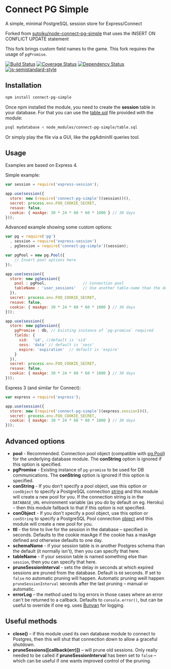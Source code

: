 # Connect PG Simple

A simple, minimal PostgreSQL session store for Express/Connect

Forked from [sutoiku/node-connect-pg-simple](https://github.com/sutoiku/node-connect-pg-simple) that uses the INSERT ON CONFLICT UPDATE statement

This fork brings custom field names to the game. This fork requires the usage of `pgPromise`.

[![Build Status](https://travis-ci.org/voxpelli/node-connect-pg-simple.svg?branch=master)](https://travis-ci.org/voxpelli/node-connect-pg-simple)
[![Coverage Status](https://img.shields.io/coveralls/voxpelli/node-connect-pg-simple.svg)](https://coveralls.io/r/voxpelli/node-connect-pg-simple)
[![Dependency Status](https://gemnasium.com/voxpelli/node-connect-pg-simple.svg)](https://gemnasium.com/voxpelli/node-connect-pg-simple)
[![js-semistandard-style](https://img.shields.io/badge/code%20style-semistandard-brightgreen.svg?style=flat)](https://github.com/Flet/semistandard)

## Installation

```bash
npm install connect-pg-simple
```

Once npm installed the module, you need to create the **session** table in your database. For that you can use the [table.sql](table.sql) file provided with the module:

```bash
psql mydatabase < node_modules/connect-pg-simple/table.sql
```

Or simply play the file via a GUI, like the pgAdminIII queries tool.

## Usage

Examples are based on Express 4.

Simple example:

```javascript
var session = require('express-session');

app.use(session({
  store: new (require('connect-pg-simple')(session))(),
  secret: process.env.FOO_COOKIE_SECRET,
  resave: false,
  cookie: { maxAge: 30 * 24 * 60 * 60 * 1000 } // 30 days
}));
```

Advanced example showing some custom options:

```javascript
var pg = require('pg')
  , session = require('express-session')
  , pgSession = require('connect-pg-simple')(session);

var pgPool = new pg.Pool({
    // Insert pool options here
});

app.use(session({
  store: new pgSession({
    pool : pgPool,                // Connection pool
    tableName : 'user_sessions'   // Use another table-name than the default "session" one
  }),
  secret: process.env.FOO_COOKIE_SECRET,
  resave: false,
  cookie: { maxAge: 30 * 24 * 60 * 60 * 1000 } // 30 days
}));

app.use(session({
  store: new pgSession({
    pgPromise : db, // Existing instance of `pg-promise` required
    fields: {
      sid:  'id', //default is 'sid'
      sess: 'data' // default is 'sess'
      expire: 'expiration'  // default is 'expire'
    }
  }),
  secret: process.env.FOO_COOKIE_SECRET,
  resave: false,
  cookie: { maxAge: 30 * 24 * 60 * 60 * 1000 } // 30 days
}));

```

Express 3 (and similar for Connect):

```javascript
var express = require('express');

app.use(session({
  store: new (require('connect-pg-simple')(express.session))(),
  secret: process.env.FOO_COOKIE_SECRET,
  cookie: { maxAge: 30 * 24 * 60 * 60 * 1000 } // 30 days
}));
```

## Advanced options

* **pool** - Recommended. Connection pool object (compatible with [pg.Pool](https://github.com/brianc/node-pg-pool)) for the underlying database module. The **conString** option is ignored if this option is specified.
* **pgPromise** - Existing instance of `pg-promise` to be used for DB communications. The **conString** option is ignored if this option is specified.
* **conString** - If you don't specify a pool object, use this option or `conObject` to specify a PostgreSQL connection [string](https://github.com/brianc/node-postgres/wiki/Client#new-clientstring-url-client) and this module will create a new pool for you. If the connection string is in the `DATABASE_URL` environment variable (as you do by default on eg. Heroku) – then this module fallback to that if this option is not specified.
* **conObject** - If you don't specify a pool object, use this option or `conString` to specify a PostgreSQL Pool connection [object](https://github.com/brianc/node-postgres#pooling-example) and this module will create a new pool for you.
* **ttl** - the time to live for the session in the database – specified in seconds. Defaults to the cookie maxAge if the cookie has a maxAge defined and otherwise defaults to one day.
* **schemaName** - if your session table is in another Postgres schema than the default (it normally isn't), then you can specify that here.
* **tableName** - if your session table is named something else than `session`, then you can specify that here.
* **pruneSessionInterval** - sets the delay in seconds at which expired sessions are pruned from the database. Default is `60` seconds. If set to `false` no automatic pruning will happen. Automatic pruning weill happen `pruneSessionInterval` seconds after the last pruning – manual or automatic.
* **errorLog** – the method used to log errors in those cases where an error can't be returned to a callback. Defaults to `console.error()`, but can be useful to override if one eg. uses [Bunyan](https://github.com/trentm/node-bunyan) for logging.

## Useful methods

* **close()** – if this module used its own database module to connect to Postgres, then this will shut that connection down to allow a graceful shutdown.
* **pruneSessions([callback(err)])** – will prune old sessions. Only really needed to be called if **pruneSessionInterval** has been set to `false` – which can be useful if one wants improved control of the pruning.
